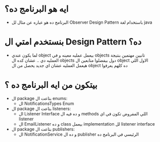 # ايه هو البرنامج ده؟
- البرنامج ده هو عباره عن مثال لل Observer Design Pattern باستخدام لغة java
# بنستخدم امتي ال Design Pattern ده؟
- لما يكون عندي object بيعمل عمليه معينه و في objects تانيين مهتمين بنتيجة العمليه دي .. عشان كده ال objects دول بيفضلوا متابعين ال object الاول اللي هيعمل العمليه عشان اي جديد يحصل من ال object ده كلهم يعرفوا 
# بيتكون من ايه البرنامج ده ؟
- ال package بتاعت ال enums:
  - ال NotificationsTypes Enum
- ال package بتاعت ال listeners:
  - ال Listener Interface و ده فيه ال methods اللي المفروض تكون في اي listener
  - ال EmailListener و ده class بيعمل implementation لل listener interface
- ال package بتاعت ال publishers:
  - ال NotificationService و ده ال publisher الرئيسي في البرنامج ده
